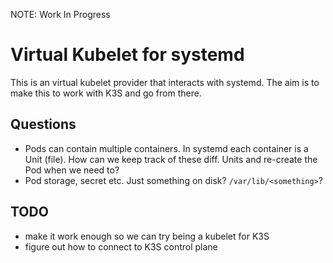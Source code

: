 
NOTE: Work In Progress

# Virtual Kubelet for systemd

This is an virtual kubelet provider that interacts with systemd. The aim is to make this to work
with K3S and go from there.

## Questions

* Pods can contain multiple containers. In systemd each container is a Unit (file). How can we keep
  track of these diff. Units and re-create the Pod when we need to?
* Pod storage, secret etc. Just something on disk? `/var/lib/<something>`?

## TODO

* make it work enough so we can try being a kubelet for K3S
* figure out how to connect to K3S control plane
